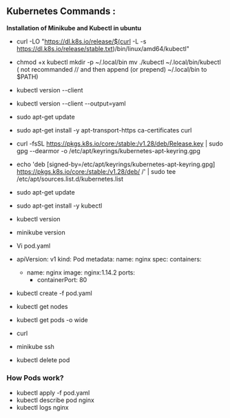 ## Kubernetes Commands :

**Installation of Minikube and Kubectl in ubuntu**

* curl -LO "https://dl.k8s.io/release/$(curl -L -s https://dl.k8s.io/release/stable.txt)/bin/linux/amd64/kubectl"
* chmod +x kubectl
  mkdir -p ~/.local/bin
  mv ./kubectl ~/.local/bin/kubectl
( not recommanded // and then append (or prepend) ~/.local/bin to $PATH)
* kubectl version --client
* kubectl version --client --output=yaml
* sudo apt-get update
* sudo apt-get install -y apt-transport-https ca-certificates curl
* curl -fsSL https://pkgs.k8s.io/core:/stable:/v1.28/deb/Release.key | sudo gpg --dearmor -o /etc/apt/keyrings/kubernetes-apt-keyring.gpg
* echo 'deb [signed-by=/etc/apt/keyrings/kubernetes-apt-keyring.gpg] https://pkgs.k8s.io/core:/stable:/v1.28/deb/ /' | sudo tee /etc/apt/sources.list.d/kubernetes.list
* sudo apt-get update
* sudo apt-get install -y kubectl
* kubectl version
* minikube version
  
* Vi pod.yaml
* apiVersion: v1
kind: Pod
metadata:
  name: nginx
spec:
  containers:
  - name: nginx
    image: nginx:1.14.2
    ports:
    - containerPort: 80

* kubectl create -f pod.yaml
* kubectl get nodes
* kubectl get pods -o wide
* curl<ip>
* minikube ssh
* kubectl delete pod<pod name>

### How Pods work?

* kubectl apply -f pod.yaml
* kubectl describe pod nginx
* kubectl logs nginx
  
